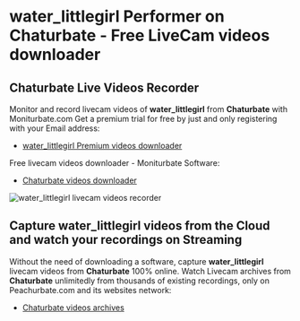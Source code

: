 # water_littlegirl Performer on Chaturbate - Free LiveCam videos downloader

## Chaturbate Live Videos Recorder

Monitor and record livecam videos of **water_littlegirl** from **Chaturbate** with Moniturbate.com
Get a premium trial for free by just and only registering with your Email address:
* [water_littlegirl Premium videos downloader](https://moniturbate.com/request-demo-licence-key.html)

Free livecam videos downloader - Moniturbate Software:
* [Chaturbate videos downloader](https://moniturbate.com/moniturbate-download-software.html)

![water_littlegirl livecam videos recorder](https://peachurnet.com/templates/moniturbate-software.png)


## Capture water_littlegirl videos from the Cloud and watch your recordings on Streaming

Without the need of downloading a software, capture **water_littlegirl** livecam videos from **Chaturbate** 100% online.
Watch Livecam archives from **Chaturbate** unlimitedly from thousands of existing recordings, only on Peachurbate.com and its websites network:
* [Chaturbate videos archives](https://peachurnet.com/)